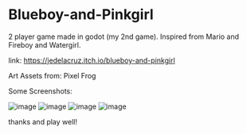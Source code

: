 # Blueboy-and-Pinkgirl
2 player game made in godot (my 2nd game). Inspired from Mario and Fireboy and Watergirl.

link: https://jedelacruz.itch.io/blueboy-and-pinkgirl

Art Assets from: Pixel Frog

Some Screenshots:

![image](https://github.com/jedelacruz/Blueboy-and-Pinkgirl/assets/93860350/57d4450f-5cab-4f94-9f9c-4664a8fff2cf)
![image](https://github.com/jedelacruz/Blueboy-and-Pinkgirl/assets/93860350/4b818880-c899-44e9-99fa-55f6dd0892d1)
![image](https://github.com/jedelacruz/Blueboy-and-Pinkgirl/assets/93860350/a05aa1aa-f95f-487c-bb4e-ead874bc03d7)
![image](https://github.com/jedelacruz/Blueboy-and-Pinkgirl/assets/93860350/320b90b9-d5b4-49c6-b821-57592a21a684)


thanks and play well!
